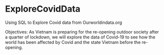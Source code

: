 # ExploreCovidData
Using SQL to Explore Covid data from Ourworldindata.org

Objectives:
As Vietnam is preparing for the re-opening outdoor society after a quarter of lockdown, we will explore the data of Covid-19 to see how the world has been affected by Covid 
and the state Vietnam before the re-opening.
